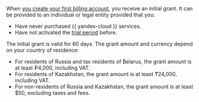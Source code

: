 When [you create your first billing account](../../billing/quickstart/index.md), you receive an initial grant. It can be provided to an individual or legal entity provided that you:

* Have never purchased {{ yandex-cloud }} services.
* Have not activated the [trial period](../free-trial/concepts/quickstart.md) before.

The initial grant is valid for 60 days. The grant amount and currency depend on your country of residence:

* For residents of Russia and tax residents of Belarus, the grant amount is at least ₽4,000, including VAT.
* For residents of Kazakhstan, the grant amount is at least ₸24,000, including VAT.
* For non-residents of Russia and Kazakhstan, the grant amount is at least $50, excluding taxes and fees.